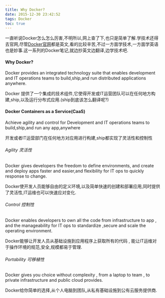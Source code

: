 ```yaml
---
title: Why Docker?
date: 2015-12-30 23:42:52
tags: Docker
toc: true
---
```


一直听说Docker怎么怎么厉害,不明所以,网上查了下,也只是简单了解.学技术还得去官网,尽管[Docker官网](http://www.docker.com/)都是英文,看的比较辛苦,不过一方面学技术,一方面学英语也是妙事.这一系列的Docker笔记,就边抄英文边翻译,边学技术吧.

#### Why Docker?

Docker provides an integrated technology suite that enables development and IT operations teams to build,ship,and run distributed applications anywhere.
    
Docker 提供了一个集成的技术组件,它使得开发或IT运营团队可以在任何地方构建,ship,以及运行分布式应用.(ship到底该怎么翻译呢?)
    
#### Docker Containers as a Service(CaaS)
    
Achieve agility and control for Development and IT operations teams to build,ship,and run any app,anywhere 
    
开发或者IT运营部门在任何地方对应用进行构建,ship都实现了灵活性和控制性
    
###### Agility 灵活性
    
Docker gives developers the freedom to define environments, and create and deploy apps faster and easier,and flexibility for IT ops to quickly response to change.

Docker使开发人员能够自由的定义环境,以及简单快速的创建和部署应用,同时提供了灵活性,IT运维也可以快速应对变化.

###### Control 控制性

Docker enables developers to own all the code from infrastructure to app , and the manageability for IT ops to standardize ,secure and scale the operating environment.

Docker能够让开发人员从基础设施到应用程序上获取所有的代码 , 能让IT运维对于操作环境的规范,安全,规模都易于管理.

###### Portability 可移植性

Docker gives you choice without complexity , from a laptop to team , to private infrastructure and public cloud provides.

Docker给你简单的选择,从个人电脑到团队,从私有基础设施到公有云服务提供商.